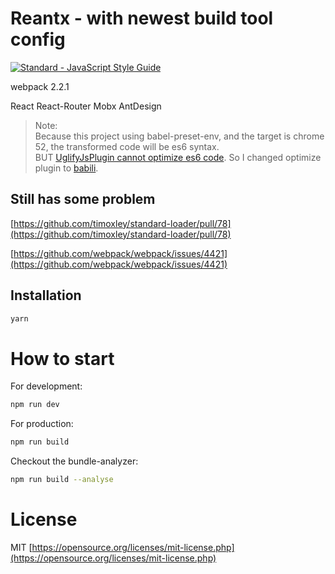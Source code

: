 # Reantx - with newest build tool config

[![Standard - JavaScript Style Guide](https://cdn.rawgit.com/feross/standard/master/badge.svg)](https://github.com/feross/standard)

webpack 2.2.1

React React-Router Mobx AntDesign

> Note:  
Because this project using babel-preset-env, and the target is chrome 52, the transformed code will be es6 syntax.  
BUT [UglifyJsPlugin cannot optimize es6 code](https://webpack.js.org/plugins/uglifyjs-webpack-plugin/#install). So I changed optimize plugin to [babili](https://github.com/babel/babili).

## Still has some problem

[https://github.com/timoxley/standard-loader/pull/78](https://github.com/timoxley/standard-loader/pull/78)

[https://github.com/webpack/webpack/issues/4421](https://github.com/webpack/webpack/issues/4421)

## Installation

```bash
yarn
```

# How to start

For development:
```bash
npm run dev
```

For production:
```bash
npm run build
```

Checkout the bundle-analyzer:
```bash
npm run build --analyse
```

# License

MIT [https://opensource.org/licenses/mit-license.php](https://opensource.org/licenses/mit-license.php)
